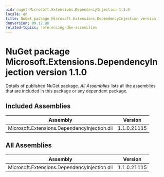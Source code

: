 ```yaml
---
uid: nuget-Microsoft.Extensions.DependencyInjection-1.1.0
locale: en
title: NuGet package Microsoft.Extensions.DependencyInjection version 1.1.0
dnnversion: 09.12.00
related-topics: referencing-dnn-assemblies
---
```


# NuGet package Microsoft.Extensions.DependencyInjection version 1.1.0
Details of published NuGet package.
*All Assemblies* lists all the assemblies that are included in this package or any dependent package.

## Included Assemblies

|Assembly|Version|
|---|---|
|Microsoft.Extensions.DependencyInjection.dll|1.1.0.21115|

## All Assemblies

|Assembly|Version|
|---|---|
|Microsoft.Extensions.DependencyInjection.dll|1.1.0.21115|

